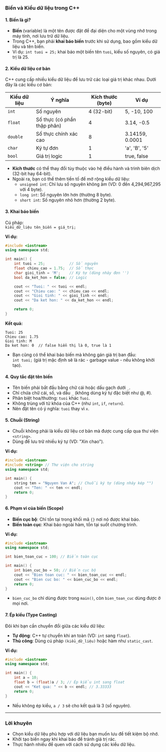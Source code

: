 ### Biến và Kiểu dữ liệu trong C++

#### 1. Biến là gì?

-   **Biến** (variable) là một tên được đặt để đại diện cho một vùng nhớ trong máy tính, nơi lưu trữ dữ liệu.
-   Trong C++, bạn phải **khai báo biến** trước khi sử dụng, bao gồm kiểu dữ liệu và tên biến.
-   Ví dụ: `int tuoi = 25;` khai báo một biến tên `tuoi`, kiểu số nguyên, có giá trị là 25.

#### 2. Kiểu dữ liệu cơ bản

C++ cung cấp nhiều kiểu dữ liệu để lưu trữ các loại giá trị khác nhau. Dưới đây là các kiểu cơ bản:

| **Kiểu dữ liệu** | **Ý nghĩa**                 | **Kích thước (byte)** | **Ví dụ**       |
| ---------------- | --------------------------- | --------------------- | --------------- |
| `int`            | Số nguyên                   | 4 (32-bit)            | 5, -10, 100     |
| `float`          | Số thực (có phần thập phân) | 4                     | 3.14, -0.5      |
| `double`         | Số thực chính xác cao       | 8                     | 3.14159, 0.0001 |
| `char`           | Ký tự đơn                   | 1                     | 'a', 'B', '5'   |
| `bool`           | Giá trị logic               | 1                     | true, false     |

-   **Kích thước** có thể thay đổi tùy thuộc vào hệ điều hành và trình biên dịch (32-bit hay 64-bit).
-   Ngoài ra, bạn có thể thêm tiền tố để mở rộng kiểu dữ liệu:
    -   `unsigned int`: Chỉ lưu số nguyên không âm (VD: 0 đến 4,294,967,295 với 4 byte).
    -   `long int`: Số nguyên lớn hơn (thường 8 byte).
    -   `short int`: Số nguyên nhỏ hơn (thường 2 byte).

#### 3. Khai báo biến

Cú pháp:  
`kiểu_dữ_liệu tên_biến = giá_trị;`

**Ví dụ:**

```cpp
#include <iostream>
using namespace std;

int main() {
    int tuoi = 25;           // Số nguyên
    float chieu_cao = 1.75;  // Số thực
    char gioi_tinh = 'M';    // Ký tự (dùng nháy đơn '')
    bool da_ket_hon = false; // Logic

    cout << "Tuoi: " << tuoi << endl;
    cout << "Chieu cao: " << chieu_cao << endl;
    cout << "Gioi tinh: " << gioi_tinh << endl;
    cout << "Da ket hon: " << da_ket_hon << endl;

    return 0;
}
```

**Kết quả:**

```
Tuoi: 25
Chieu cao: 1.75
Gioi tinh: M
Da ket hon: 0  // false hiển thị là 0, true là 1
```

-   Bạn cũng có thể khai báo biến mà không gán giá trị ban đầu:  
    `int tuoi;` (giá trị mặc định sẽ là rác - garbage value - nếu không khởi tạo).

#### 4. Quy tắc đặt tên biến

-   Tên biến phải bắt đầu bằng chữ cái hoặc dấu gạch dưới `_`.
-   Chỉ chứa chữ cái, số, và dấu `_` (không dùng ký tự đặc biệt như @, #).
-   Phân biệt hoa/thường: `tuoi` khác `Tuoi`.
-   Không trùng với từ khóa của C++ (như `int`, `if`, `return`).
-   Nên đặt tên có ý nghĩa: `tuoi` thay vì `x`.

#### 5. Chuỗi (String)

-   Chuỗi không phải là kiểu dữ liệu cơ bản mà được cung cấp qua thư viện `<string>`.
-   Dùng để lưu trữ nhiều ký tự (VD: "Xin chao").

**Ví dụ:**

```cpp
#include <iostream>
#include <string> // Thư viện cho string
using namespace std;

int main() {
    string ten = "Nguyen Van A"; // Chuỗi ký tự (dùng nháy kép "")
    cout << "Ten: " << ten << endl;
    return 0;
}
```

#### 6. Phạm vi của biến (Scope)

-   **Biến cục bộ**: Chỉ tồn tại trong khối mã `{}` nơi nó được khai báo.
-   **Biến toàn cục**: Khai báo ngoài hàm, tồn tại suốt chương trình.

**Ví dụ:**

```cpp
#include <iostream>
using namespace std;

int bien_toan_cuc = 100; // Biến toàn cục

int main() {
    int bien_cuc_bo = 50; // Biến cục bộ
    cout << "Bien toan cuc: " << bien_toan_cuc << endl;
    cout << "Bien cuc bo: " << bien_cuc_bo << endl;
    return 0;
}
```

-   `bien_cuc_bo` chỉ dùng được trong `main()`, còn `bien_toan_cuc` dùng được ở mọi nơi.

#### 7. Ép kiểu (Type Casting)

Đôi khi bạn cần chuyển đổi giữa các kiểu dữ liệu:

-   **Tự động**: C++ tự chuyển khi an toàn (VD: `int` sang `float`).
-   **Thủ công**: Dùng cú pháp `(kiểu_dữ_liệu)` hoặc hàm như `static_cast`.

**Ví dụ:**

```cpp
#include <iostream>
using namespace std;

int main() {
    int a = 10;
    float b = (float)a / 3; // Ép kiểu int sang float
    cout << "Ket qua: " << b << endl; // 3.33333
    return 0;
}
```

-   Nếu không ép kiểu, `a / 3` sẽ cho kết quả là 3 (số nguyên).

---

### Lời khuyên

-   Chọn kiểu dữ liệu phù hợp với dữ liệu bạn muốn lưu để tiết kiệm bộ nhớ.
-   Khởi tạo biến ngay khi khai báo để tránh giá trị rác.
-   Thực hành nhiều để quen với cách sử dụng các kiểu dữ liệu.
